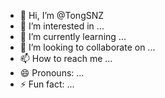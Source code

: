 - 👋 Hi, I’m @TongSNZ
- 👀 I’m interested in ...
- 🌱 I’m currently learning ...
- 💞️ I’m looking to collaborate on ...
- 📫 How to reach me ...
- 😄 Pronouns: ...
- ⚡ Fun fact: ...

<!---
TongSNZ/TongSNZ is a ✨ special ✨ repository because its `README.md` (this file) appears on your GitHub profile.
You can click the Preview link to take a look at your changes.
--->

